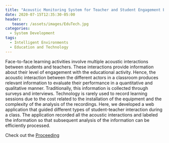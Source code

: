 ```yaml
---
title: "Acoustic Monitoring System for Teacher and Student Engagement Evaluation"
date: 2020-07-15T12:35:30-05:00
header:
   teaser: /assets/images/EduTech.jpg
categories:
  - System Development
tags:
  - Intelligent Environments
  - Education and Technology  
---
```


Face-to-face learning activities involve multiple acoustic interactions between 
students and teachers. These interactions provide information about their level 
of engagement with the educational activity. Hence, the acoustic interaction between 
the different actors in a classroom produces relevant information to evaluate their 
performance in a quantitative and qualitative manner. Traditionally, 
this information is collected through surveys and interviews. Technology is rarely 
used to record learning sessions due to the cost related to the installation of the 
equipment and the complexity of the analysis of the recordings. Here, we developed a 
web application that guided different types of student-teacher interaction during a class. 
The application recorded all the acoustic interactions and labeled the information so 
that subsequent analysis of the information can be efficiently processed.

Check out the [Proceeding][URL] 

[URL]: https://doi.org/10.23919/CISTI49556.2020.9140442

